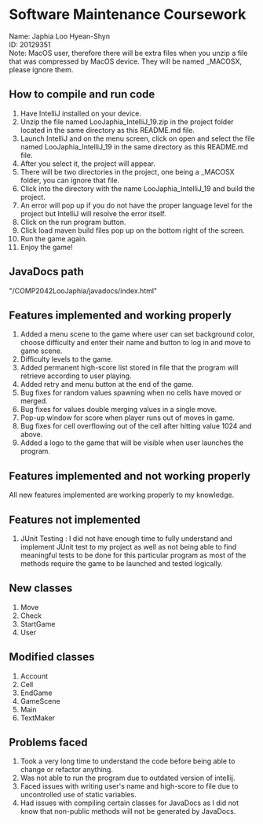 # Software Maintenance Coursework

Name: Japhia Loo Hyean-Shyn \
ID: 20129351 \
Note: MacOS user, therefore there will be extra files when you unzip a file that was compressed by MacOS device. They will be named _MACOSX, please ignore them.

## How to compile and run code
1. Have IntelliJ installed on your device.
2. Unzip the file named LooJaphia_IntelliJ_19.zip in the project folder located in the same directory as this README.md file.
3. Launch IntelliJ and on the menu screen, click on open and select the file named LooJaphia_IntelliJ_19 in the same directory as this README.md file.
4. After you select it, the project will appear.
5. There will be two directories in the project, one being a _MACOSX folder, you can ignore that file.
6. Click into the directory with the name LooJaphia_IntelliJ_19 and build the project.
7. An error will pop up if you do not have the proper language level for the project but IntelliJ will resolve the error itself.
8. Click on the run program button.
9. Click load maven build files pop up on the bottom right of the screen. 
10. Run the game again.
11. Enjoy the game!

## JavaDocs path
"/COMP2042LooJaphia/javadocs/index.html"

## Features implemented and working properly
1. Added a menu scene to the game where user can set background color, choose difficulty and enter their name and button to log in and move to game scene.
2. Difficulty levels to the game.
3. Added permanent high-score list stored in file that the program will retrieve according to user playing.
4. Added retry and menu button at the end of the game.
5. Bug fixes for random values spawning when no cells have moved or merged.
6. Bug fixes for values double merging values in a single move. 
7. Pop-up window for score when player runs out of moves in game.
8. Bug fixes for cell overflowing out of the cell after hitting value 1024 and above.
9. Added a logo to the game that will be visible when user launches the program.

## Features implemented and not working properly
All new features implemented are working properly to my knowledge.

## Features not implemented
1. JUnit Testing : I did not have enough time to fully understand and implement JUnit test to my project as well as not being able to find meaningful tests to be done for this particular program as most of the methods require the game to be launched and tested logically. 

## New classes
1. Move
2. Check
3. StartGame
4. User

## Modified classes
1. Account
2. Cell
3. EndGame
4. GameScene
5. Main
6. TextMaker

## Problems faced
1. Took a very long time to understand the code before being able to change or refactor anything.
2. Was not able to run the program due to outdated version of intellij. 
3. Faced issues with writing user's name and high-score to file due to uncontrolled use of static variables.
4. Had issues with compiling certain classes for JavaDocs as I did not know that non-public methods will not be generated by JavaDocs.
